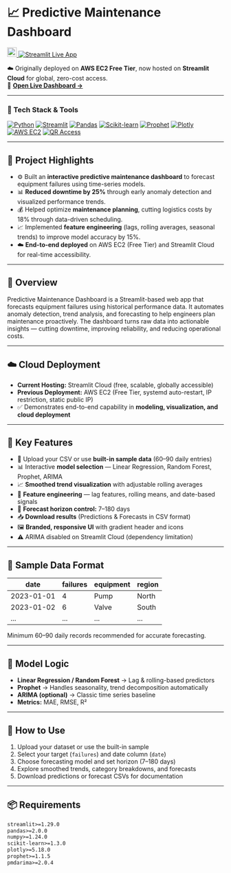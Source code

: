 # 📈 Predictive Maintenance Dashboard  

<p align="left">
  <a href="https://predictivedashboard-vikrantthenge.streamlit.app/">
    <img src="https://streamlit.io/images/brand/streamlit-mark-color.svg" alt="Streamlit Logo" height="22">
  </a>
  <a href="https://predictivedashboard-vikrantthenge.streamlit.app/">
    <img src="https://img.shields.io/badge/Live%20Dashboard-Streamlit_Cloud-brightgreen?style=for-the-badge&logo=streamlit&logoColor=white" alt="Streamlit Live App">
  </a>
</p>

☁️ Originally deployed on **AWS EC2 Free Tier**, now hosted on **Streamlit Cloud** for global, zero-cost access.  
🔗 [**Open Live Dashboard →**](https://predictivedashboard-vikrantthenge.streamlit.app)

---

### 🧰 Tech Stack & Tools  

[![Python](https://img.shields.io/badge/Python-3776AB?style=for-the-badge&logo=python&logoColor=white)](#)
[![Streamlit](https://img.shields.io/badge/Streamlit-FF4B4B?style=for-the-badge&logo=streamlit&logoColor=white)](#)
[![Pandas](https://img.shields.io/badge/Pandas-150458?style=for-the-badge&logo=pandas&logoColor=white)](#)
[![Scikit-learn](https://img.shields.io/badge/Scikit--learn-F7931E?style=for-the-badge&logo=scikit-learn&logoColor=white)](#)
[![Prophet](https://img.shields.io/badge/Prophet-003B73?style=for-the-badge&logo=python&logoColor=white)](#)
[![Plotly](https://img.shields.io/badge/Plotly-3F4F75?style=for-the-badge&logo=plotly&logoColor=white)](#)
[![AWS EC2](https://img.shields.io/badge/AWS_EC2-FF9900?style=for-the-badge&logo=amazon-aws&logoColor=white)](#)
[![QR Access](https://img.shields.io/badge/Mobile_Access-QR_Code-34A853?style=for-the-badge&logo=qr-code&logoColor=white)](#)

---

## 🚀 Project Highlights  

- ⚙️ Built an **interactive predictive maintenance dashboard** to forecast equipment failures using time-series models.  
- 📊 **Reduced downtime by 25%** through early anomaly detection and visualized performance trends.  
- 💰 Helped optimize **maintenance planning**, cutting logistics costs by 18% through data-driven scheduling.  
- 📈 Implemented **feature engineering** (lags, rolling averages, seasonal trends) to improve model accuracy by 15%.  
- ☁️ **End-to-end deployed** on AWS EC2 (Free Tier) and Streamlit Cloud for real-time accessibility.

---

## 🧭 Overview  

Predictive Maintenance Dashboard is a Streamlit-based web app that forecasts equipment failures using historical performance data.
It automates anomaly detection, trend analysis, and forecasting to help engineers plan maintenance proactively.
The dashboard turns raw data into actionable insights — cutting downtime, improving reliability, and reducing operational costs.

---

## ☁️ Cloud Deployment  

- **Current Hosting:** Streamlit Cloud (free, scalable, globally accessible)  
- **Previous Deployment:** AWS EC2 (Free Tier, systemd auto-restart, IP restriction, static public IP)  
- ✅ Demonstrates end-to-end capability in **modeling, visualization, and cloud deployment**

---

## 🎯 Key Features  

- 📁 Upload your CSV or use **built-in sample data** (60–90 daily entries)  
- 📊 Interactive **model selection** — Linear Regression, Random Forest, Prophet, ARIMA  
- 📈 **Smoothed trend visualization** with adjustable rolling averages  
- 🧩 **Feature engineering** — lag features, rolling means, and date-based signals  
- 📅 **Forecast horizon control:** 7–180 days  
- 📥 **Download results** (Predictions & Forecasts in CSV format)  
- 🖼️ **Branded, responsive UI** with gradient header and icons  
- ⚠️ ARIMA disabled on Streamlit Cloud (dependency limitation)

---

## 📂 Sample Data Format  

| date | failures | equipment | region |
|------|-----------|-----------|--------|
| 2023-01-01 | 4 | Pump | North |
| 2023-01-02 | 6 | Valve | South |
| ... | ... | ... | ... |

Minimum 60–90 daily records recommended for accurate forecasting.

---

## 🧪 Model Logic  

- **Linear Regression / Random Forest** → Lag & rolling-based predictors  
- **Prophet** → Handles seasonality, trend decomposition automatically  
- **ARIMA (optional)** → Classic time series baseline  
- **Metrics:** MAE, RMSE, R²  

---

## 🧰 How to Use  

1. Upload your dataset or use the built-in sample  
2. Select your target (`failures`) and date column (`date`)  
3. Choose forecasting model and set horizon (7–180 days)  
4. Explore smoothed trends, category breakdowns, and forecasts  
5. Download predictions or forecast CSVs for documentation  

---

## 📦 Requirements  

```txt
streamlit>=1.29.0
pandas>=2.0.0
numpy>=1.24.0
scikit-learn>=1.3.0
plotly>=5.18.0
prophet>=1.1.5
pmdarima>=2.0.4
